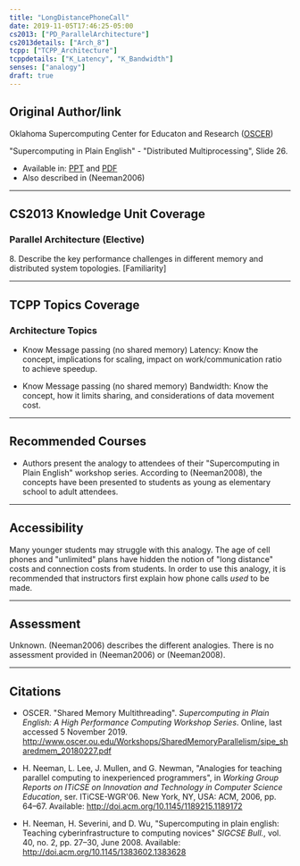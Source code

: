 ```yaml
---
title: "LongDistancePhoneCall"
date: 2019-11-05T17:46:25-05:00
cs2013: ["PD_ParallelArchitecture"]
cs2013details: ["Arch_8"]
tcpp: ["TCPP_Architecture"]
tcppdetails: ["K_Latency", "K_Bandwidth"]
senses: ["analogy"]
draft: true
---
```


## Original Author/link

Oklahoma Supercomputing Center for Educaton and Research 
([OSCER](http://www.oscer.ou.edu/education.php))

"Supercomputing in Plain English" - "Distributed Multiprocessing", Slide 26.

* Available in: [PPT](http://www.oscer.ou.edu/Workshops/DistributedParallelism/sipe_distribmem_20180306.pptx) and [PDF](http://www.oscer.ou.edu/Workshops/DistributedParallelism/sipe_distribmem_20180306.pdf)
* Also described in (Neeman2006)

---

## CS2013 Knowledge Unit Coverage

### Parallel Architecture (Elective)

8\. Describe the key performance challenges in different memory and distributed system topologies. [Familiarity]

---

## TCPP Topics Coverage

### Architecture Topics

* Know Message passing (no shared memory) Latency: Know the concept, 
  implications for scaling, impact on work/communication ratio to achieve 
  speedup.

* Know Message passing (no shared memory) Bandwidth: Know the concept, how it 
 limits sharing, and considerations of data movement cost.

---

## Recommended Courses

* Authors present the analogy to attendees of their "Supercomputing in Plain 
  English" workshop series. According to (Neeman2008), the concepts have been 
  presented to students as young as elementary school to adult attendees.

---

## Accessibility

Many younger students may struggle with this analogy. The age of cell phones and 
"unlimited" plans have hidden the notion of "long distance" costs and connection 
costs from students. In order to use this analogy, it is recommended that 
instructors first explain how phone calls *used* to be made.


---


## Assessment 

Unknown. (Neeman2006) describes the different analogies. There is no assessment 
provided in (Neeman2006) or (Neeman2008).

---

## Citations

* OSCER. "Shared Memory Multithreading". *Supercomputing in 
  Plain English: A High Performance Computing Workshop Series*. Online, 
  last accessed 5 November 2019. http://www.oscer.ou.edu/Workshops/SharedMemoryParallelism/sipe_sharedmem_20180227.pdf

* H. Neeman, L. Lee, J. Mullen, and G. Newman, "Analogies for teaching parallel 
computing to inexperienced programmers", in *Working Group Reports on ITiCSE 
on Innovation and Technology in Computer Science Education*, ser. ITiCSE-WGR'06. 
New York, NY, USA: ACM, 2006, pp. 64–67. Available: http://doi.acm.org/10.1145/1189215.1189172

* H. Neeman, H. Severini, and D. Wu, "Supercomputing in plain english: Teaching
 cyberinfrastructure to computing novices" *SIGCSE Bull.*, vol. 40, no. 2,
 pp. 27–30, June 2008. Available: http://doi.acm.org/10.1145/1383602.1383628

